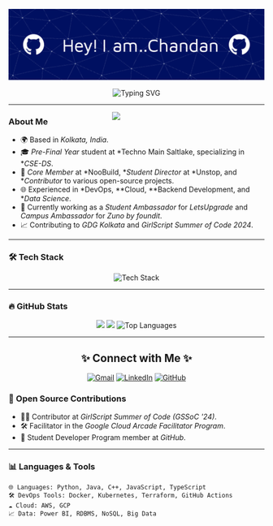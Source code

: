 ![Header](./github-header.png)

<p align="center">
  <img src="https://readme-typing-svg.herokuapp.com?font=Fira+Code&size=22&duration=4000&pause=1000&color=27A8F7&background=FFFFFF00&center=true&vCenter=true&width=435&lines=Aspiring+Software+Developer;Data+Science+Enthusiast;Open+Source+Contributor;DevOps+%7C+Cloud+Enthusiast" alt="Typing SVG">
</p>

---

<img src="https://user-images.githubusercontent.com/76783198/155918129-44d524fa-2077-4d8f-8c60-507e84b88a43.gif" align="right" width="300">

### About Me
- 🌍 Based in *Kolkata, India*.
- 🎓 *Pre-Final Year* student at *Techno Main Saltlake, specializing in **CSE-DS*.
- 💼 *Core Member* at *NooBuild, **Student Director* at *Unstop, and **Contributor* to various open-source projects.
- 🌐 Experienced in *DevOps, **Cloud, **Backend Development, and **Data Science*.
- 🚀 Currently working as a *Student Ambassador* for *LetsUpgrade* and *Campus Ambassador* for *Zuno by foundit*.
- 📈 Contributing to *GDG Kolkata* and *GirlScript Summer of Code 2024*.

---

### 🛠️ Tech Stack
<p align="center">
  <img src="https://skillicons.dev/icons?i=python,java,cpp,typescript,nodejs,docker,kubernetes,aws,githubactions,linux,mysql,mongodb" alt="Tech Stack">
</p>

---

### 🔥 GitHub Stats
<div align="center">
  <img src="https://github-readme-stats.vercel.app/api?username=chandan0629&show_icons=true&theme=radical&hide_border=true&count_private=true" width="48%">
  <img src="https://github-readme-streak-stats.herokuapp.com/?user=chandan0629&theme=radical&hide_border=true" width="48%">
   <img
    src="https://github-readme-stats.vercel.app/api/top-langs?username=chandan0629&show_icons=true&locale=en&theme=radical&hide_border=true&title_color=ff9600&text_color=ffffff&bg_color=0d1117&layout=compact" 
    alt="Top Languages"
    height="200px"
  />
</div>

---

<h2 align="center">✨ Connect with Me ✨</h2>
<p align="center">
  <a href="mailto:chandantoaws@gmail.com"><img src="https://img.shields.io/badge/-Gmail-D14836?style=for-the-badge&logo=gmail&logoColor=white" alt="Gmail"/></a>
  <a href="https://www.linkedin.com/in/chandan-kumar-raj-210839210/"><img src="https://img.shields.io/badge/-LinkedIn-0077b5?style=for-the-badge&logo=linkedin&logoColor=white" alt="LinkedIn"/></a>
  <a href="https://github.com/chandan0629"><img src="https://img.shields.io/badge/-GitHub-000000?style=for-the-badge&logo=github&logoColor=white" alt="GitHub"/></a>
</p>


### 🚀 Open Source Contributions
- 👨‍💻 Contributor at *GirlScript Summer of Code (GSSoC '24)*.
- 🛠️ Facilitator in the *Google Cloud Arcade Facilitator Program*.
- 🌱 Student Developer Program member at *GitHub*.

---

### 📊 Languages & Tools
```text
🌐 Languages: Python, Java, C++, JavaScript, TypeScript
🛠️ DevOps Tools: Docker, Kubernetes, Terraform, GitHub Actions
☁️ Cloud: AWS, GCP
📈 Data: Power BI, RDBMS, NoSQL, Big Data
